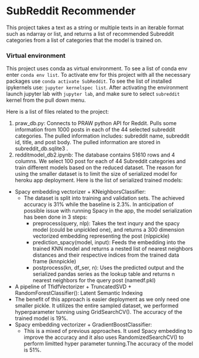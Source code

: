 # SubReddit Recommender
This project takes a text as a string or multiple texts in an iterable format such as ndarray or list, and returns a list of recommended Subreddit categories from a list of categories that the model is trained on.
### Virtual environment
This project uses conda as virtual environment. To see a list of conda env enter `conda env list`. To activate env for this project with all the necessary packages use `conda activate SubReddit`. To see the list of installed ipykernels use: `jupyter kernelspec list`. 
After activating the environment launch jupyter lab with `jupyter lab`, and make sure to select `subreddit` kernel from the pull down menu.

Here is a list of files related to the project:
1. praw_db.py:
Connects to PRAW python API for Reddit. Pulls some information from 1000 posts in each of the 44 selected subreddit categories.
The pulled information includes: subreddit name, subreddit id, title, and post body. The pulled information are stored in subreddit_db.sqlite3 .
2. redditmodel_db2.ipynb:
The database contains 51610 rows and 4 columns. We select 100 post for each of 44 Subreddit categories and train different models based on the reduced dataset. The reason for using the smaller dataset is to limit the size of serialized model for heroku app deployment. Here is the list of serialized trained models:
- Spacy embedding vectorizer + KNeighborsClassifier:
  - The dataset is split into training and validation sets. The achieved accuracy is 31% while the baseline is 2.3%. In anticipation of possible issue with running Spacy in the app, the model serialization has been done in 3 steps:
    - preprocess(query, nlp): Takes the text inqury and the spacy model (could be unpickled one), and returns a 300 dimension vectorized embedding representing the post (nlppickle)
    - prediction_spacy(model, input): Feeds the embedding into the trained KNN model and returns a nested list of nearest neighbors distances and their respective indices from the trained data frame (knnpickle)
    - postprocess(kn, df_ser, n): Uses the predicted output and the serialized pandas series as the lookup table and returns n nearest neighbors for the query post (namedf.pkl)
 - A pipeline of TfidfVectorizer + TruncatedSVD + RandomForestClassifier(): Latent Semantic Indexing
  - The benefit of this approach is easier deployment as we only need one smaller pickle. It utilizes the entire sampled dataset, we performed hyperparameter tunning using GridSearchCV(). The accuracy of the trained model is 19%.
- Spacy embedding vectorizer + GradientBoostClassifier:
  - This is a mixed of previous approaches. It used Spacy embedding to improve the accuracy and it also uses RandomizedSearchCV() to perform limitted hyper parameter tunning.The accuracy of the model is 51%.


